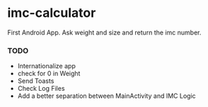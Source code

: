 imc-calculator
=============

First Android App. Ask weight and size and return the imc number.

### TODO

- Internationalize app
- check for 0 in Weight
- Send Toasts
- Check Log Files
- Add a better separation between MainActivity and IMC Logic
